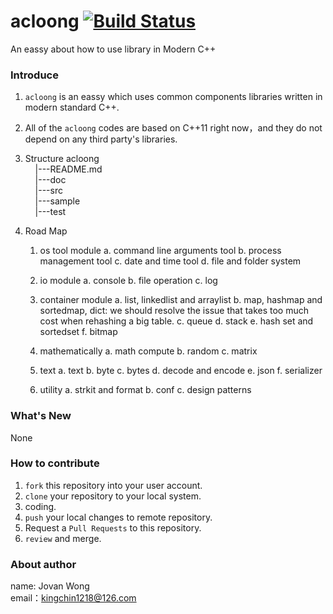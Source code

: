 # acloong  [![Build Status](https://travis-ci.org/ACLoong/acloong.svg?branch=master)](https://travis-ci.org/ACLoong/acloong)  
An eassy about how to use library in Modern C++

### Introduce

1. `acloong` is an eassy which uses common components libraries written in modern standard C++.

2. All of the `acloong` codes are based on C++11 right now，and they do not depend on any third party's libraries.

3. Structure
    acloong   
        |---README.md  
        |---doc  
        |---src        
        |---sample     
        |---test    

4. Road Map
    1. os tool module
        a. command line arguments tool
        b. process management tool
        c. date and time tool
        d. file and folder system
   
    2. io module
        a. console
        b. file operation
        c. log

    3. container module
        a. list, linkedlist and arraylist
        b. map, hashmap and sortedmap, dict: we should resolve the issue that takes too much cost when rehashing a big table.
        c. queue
        d. stack
        e. hash set and sortedset
        f. bitmap

    4. mathematically
        a. math compute
        b. random
        c. matrix

    5. text
        a. text
        b. byte
        c. bytes
        d. decode and encode
        e. json
        f. serializer

     6. utility
        a. strkit and format
        b. conf
        c. design patterns


### What's New
None

###  How to contribute

1. `fork` this repository into your user account.
2. `clone` your repository to your local system.
3. coding.
4. `push` your local changes to remote repository.
5. Request a `Pull Requests` to this repository.
6. `review` and merge.


###  About author
name: Jovan Wong   
email：kingchin1218@126.com
